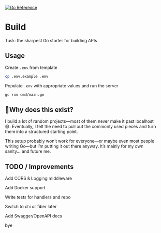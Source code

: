 [![Go Reference](https://pkg.go.dev/badge/github.com/codetheuri/Tusk.svg)](https://pkg.go.dev/github.com/codetheuri/Tusk)
# Build
Tusk: the sharpest Go starter for building APIs
## Usage

Create `.env` from template 

```bash
cp .env.example .env
```

Populate `.env` with appropriate values and run the server

```bash
go run cmd/main.go
```



## 🤔Why does this exist?

I build a lot of random projects—most of them never make it past localhost 😅. Eventually, I felt the need to pull out the commonly used pieces and turn them into a structured starting point.

This setup probably won’t work for everyone—or maybe even most people writing Go—but I’m putting it out there anyway.
It’s mainly for my own sanity... and future me.

## TODO / Improvements
 Add CORS & Logging middleware

 Add Docker support

 Write tests for handlers and repo

 Switch to chi or fiber later

 Add Swagger/OpenAPI docs

bye</br>

